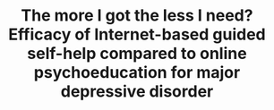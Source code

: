 --- 
abstract: '' 
authors: 
 - JA Reins
 -  L Boß
 -  D Lehr
 -  M Berking
 -  admin
doi: '' 
featured: false 
publication: '*Journal of affective disorders*, 157' 
publication_short: '' 
publishDate: '2019-01-01' 
title: 'The more I got  the less I need? Efficacy of Internet-based guided self-help compared to online psychoeducation for major depressive disorder' 
url_code: '' 
url_dataset: '' 
url_pdf: '' 
url_poster: '' 
url_project: '' 
url_slides: '' 
url_source: '' 
url_video: '' 
---